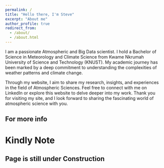 ```yaml
---
permalink: /
title: "Hello there, I'm Steve"
excerpt: "About me"
author_profile: true
redirect_from: 
  - /about/
  - /about.html
---
```


I am a passionate Atmospheric and Big Data scientist. I hold a Bachelor of Science in Meteorology and Climate Science from Kwame Nkrumah University of Science and Technology (KNUST). My academic journey has been marked by a deep commitment to understanding the complexities of weather patterns and climate change.

Through my website, I aim to share my research, insights, and experiences in the field of Atmospheric Sciences. Feel free to connect with me on LinkedIn or explore this website to delve deeper into my work. Thank you for visiting my site, and I look forward to sharing the fascinating world of atmospheric science with you.

For more info
------
# Kindly Note
## Page is still under Construction

